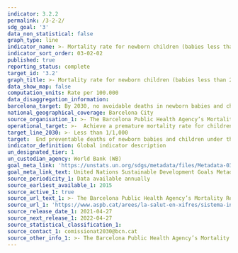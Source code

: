 ```yaml
---
indicator: 3.2.2
permalink: /3-2-2/
sdg_goal: '3'
data_non_statistical: false
graph_type: line
indicator_name: >- Mortality rate for newborn children (babies less than 28 days old), for every 1,000 children born alive
indicator_sort_order: 03-02-02
published: true
reporting_status: complete
target_id: '3.2'
graph_title: >- Mortality rate for newborn children (babies less than 28 days old), for every 1,000 children born alive
data_show_map: false
computation_units: Rate per 100.000
data_disaggregation_information:
barcelona_target: By 2030, no avoidable deaths in newborn babies and children under the age of five
national_geographical_coverage: Barcelona City 
source_organisation_1: >- The Barcelona Public Health Agency’s Mortality Registry 
operational_target: >-  Achieve a premature mortality rate for children under the age of five of less than 35/100,000 and the mortality rate for newborn children of less than 1/1,000
target_line_2030: >- Less than 1/1,000 
target:  End preventable deaths of newborn babies and children under the age of 5, with all countries aiming to reduce the neonatal mortality rate to at least as low as 12 out of every 1,000 live births, and under-5 mortality to at least as low as 25 out of every 1,000 live births
indicator_definition: Global indicator description
un_designated_tier: 1
un_custodian_agency: World Bank (WB)
goal_meta_link: 'https://unstats.un.org/sdgs/metadata/files/Metadata-03-02-02.pdf'
goal_meta_link_text: United Nations Sustainable Development Goals Metadata (pdf 894kB)
source_periodicity_1: Data available annually
source_earliest_available_1: 2015
source_active_1: true
source_url_text_1: >- The Barcelona Public Health Agency’s Mortality Registry 
source_url_1: 'https://www.aspb.cat/arees/la-salut-en-xifres/sistema-informacio-mortalitat/'
source_release_date_1: 2021-04-27
source_next_release_1: 2022-04-27
source_statistical_classification_1: 
source_contact_1: comissionat2030@bcn.cat
source_other_info_1: >- The Barcelona Public Health Agency’s Mortality Registry 
---
```

